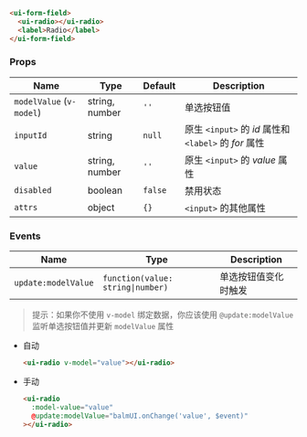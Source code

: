```html
<ui-form-field>
  <ui-radio></ui-radio>
  <label>Radio</label>
</ui-form-field>
```

### Props

| Name                     | Type           | Default | Description                                           |
| ------------------------ | -------------- | ------- | ----------------------------------------------------- |
| `modelValue` (`v-model`) | string, number | `''`    | 单选按钮值                                            |
| `inputId`                | string         | `null`  | 原生 `<input>` 的 _id_ 属性和 `<label>` 的 _for_ 属性 |
| `value`                  | string, number | `''`    | 原生 `<input>` 的 _value_ 属性                        |
| `disabled`               | boolean        | `false` | 禁用状态                                              |
| `attrs`                  | object         | `{}`    | `<input>` 的其他属性                                  |

### Events

| Name                | Type                              | Description          |
| ------------------- | --------------------------------- | -------------------- |
| `update:modelValue` | `function(value: string\|number)` | 单选按钮值变化时触发 |

> 提示：如果你不使用 `v-model` 绑定数据，你应该使用 `@update:modelValue` 监听单选按钮值并更新 `modelValue` 属性

- 自动

  ```html
  <ui-radio v-model="value"></ui-radio>
  ```

- 手动

  ```html
  <ui-radio
    :model-value="value"
    @update:modelValue="balmUI.onChange('value', $event)"
  ></ui-radio>
  ```
